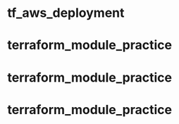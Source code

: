 # tf_aws_deployment
# terraform_module_practice
# terraform_module_practice
# terraform_module_practice
